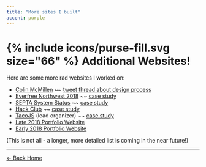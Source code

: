 ```yaml
---
title: "More sites I built"
accent: purple
---
```


# {% include icons/purse-fill.svg size="66" %} Additional Websites!

Here are some more rad websites I worked on:

- [Colin McMillen](https://famicol.in/) ~~ [tweet thread about design process](https://mobile.twitter.com/pixelyunicorn/status/1125536908673716225)
- [Everfree Northwest 2018](https://2018.everfreenw.com/) ~~ [case study](https://2019.melody.cool/efnw)
- [SEPTA System Status](/septa) ~~ [case study](/septa)
- [Hack Club](https://web.archive.org/web/20171101000000*/hackclub.com) ~~ [case study](https://2019.melody.cool/hackclub)
- [TacoJS](https://tacojs.github.io) (lead organizer) ~~ [case study](https://2019.melody.cool/tacojs)
- [Late 2018 Portfolio Website](https://2019.melody.cool)
- [Early 2018 Portfolio Website](https://2018.melody.cool)

(This is not all - a longer, more detailed list is coming in the near future!)

---

<a href="/" class="button uno">← Back Home</a>
